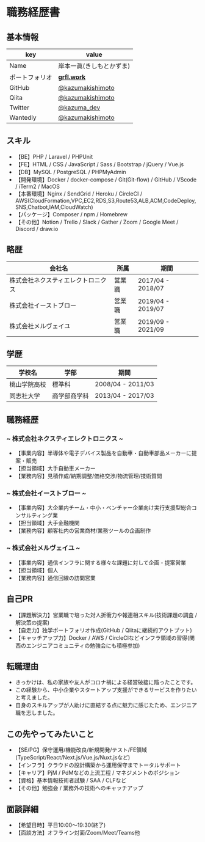 # **職務経歴書**
## **基本情報**
|key|value|
|---|-----|
|Name|岸本一眞(きしもとかずま)|
|ポートフォリオ|[**grfl.work**](https://grfl.work)|
|GitHub|[@kazumakishimoto](https://github.com/kazumakishimoto)|
|Qiita|[@kazumakishimoto](https://qiita.com/kazumakishimoto)|
|Twitter|[@kazuma_dev](https://twitter.com/kazuma_dev)|
|Wantedly|[@kazumakishimoto](https://www.wantedly.com/id/kazumakishimoto)|


## **スキル**
- 【BE】PHP / Laravel / PHPUnit
- 【FE】HTML / CSS / JavaScript / Sass / Bootstrap / jQuery / Vue.js
- 【DB】MySQL / PostgreSQL / PHPMyAdmin
- 【開発環境】Docker / docker-compose / Git(Git-flow) / GitHub / VScode / iTerm2 / MacOS
- 【本番環境】Nginx / SendGrid / Heroku / CircleCI / AWS(CloudFormation,VPC,EC2,RDS,S3,Route53,ALB,ACM,CodeDeploy,SNS,Chatbot,IAM,CloudWatch)
- 【パッケージ】Composer / npm / Homebrew
- 【その他】Notion / Trello / Slack / Gather / Zoom / Google Meet / Discord / draw.io

## **略歴**
|会社名|所属|期間|
|---|-----|-----|
|株式会社ネクスティエレクトロニクス|営業職|2017/04 - 2018/07|
|株式会社イーストブロー|営業職|2019/04 - 2019/07|
|株式会社メルヴェイユ|営業職|2019/09 - 2021/09|

## **学歴**
|学校名|学部|期間|
|---|-----|-----|
|桃山学院高校|標準科|2008/04 - 2011/03|
|同志社大学|商学部商学科|2013/04 - 2017/03|

<div style="page-break-before:always"></div>

## **職務経歴**
### **~ 株式会社ネクスティエレクトロニクス ~**
- 【事業内容】半導体や電子デバイス製品を自動車・自動車部品メーカーに提案・販売
- 【担当領域】大手自動車メーカー
- 【業務内容】見積作成/納期調整/価格交渉/物流管理/技術質問

### **~ 株式会社イーストブロー ~**
- 【事業内容】大企業内チーム・中小・ベンチャー企業向け実行支援型総合コンサルティング業
- 【担当領域】大手金融機関
- 【業務内容】顧客社内の営業商材/業務ツールの企画制作

### **~ 株式会社メルヴェイユ ~**
- 【事業内容】通信インフラに関する様々な課題に対して企画・提案営業
- 【担当領域】個人
- 【業務内容】通信回線の訪問営業

## **自己PR**
- 【課題解決力】営業職で培った対人折衝力や報連相スキル(技術課題の調査 / 解決策の提案)
- 【自走力】独学ポートフォリオ作成(GitHub / Qiitaに継続的アウトプット)
- 【キャッチアップ力】Docker / AWS / CircleCIなどインフラ領域の習得(関西のエンジニアコミュニティの勉強会にも積極参加)

## **転職理由**
- きっかけは、私の家族や友人がコロナ禍による経営破綻に陥ったことです。
- この経験から、中小企業やスタートアップ支援ができるサービスを作りたいと考えました。
- 自身のスキルアップが人助けに直結する点に魅力に感じたため、エンジニア職を志しました。

## **この先やってみたいこと**
- 【SE/PG】保守運用/機能改良/新規開発/テスト/FE領域(TypeScript/React/Next.js/Vue.js/Nuxt.jsなど)
- 【インフラ】クラウドの設計構築から運用保守までトータルサポート
- 【キャリア】PjM / PdMなどの上流工程 / マネジメントのポジション
- 【資格】基本情報技術者試験 / SAA / CLFなど
- 【その他】勉強会 / 業務外の技術へのキャッチアップ

## **面談詳細**
- 【希望日時】平日10:00～19:30(終了)
- 【面談方法】オフライン対面/Zoom/Meet/Teams他
